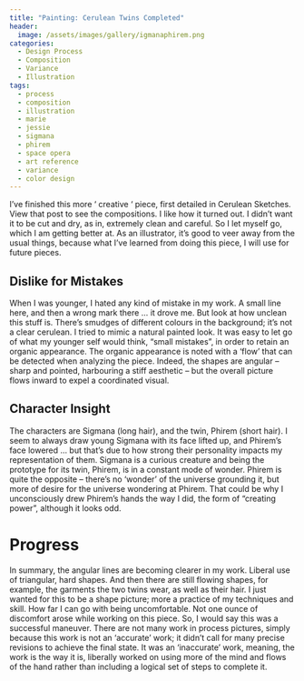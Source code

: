 ```yaml
---
title: "Painting: Cerulean Twins Completed"
header:
  image: /assets/images/gallery/igmanaphirem.png
categories: 
  - Design Process
  - Composition
  - Variance
  - Illustration
tags:
  - process
  - composition
  - illustration
  - marie
  - jessie
  - sigmana
  - phirem
  - space opera
  - art reference
  - variance
  - color design
---
```


I’ve finished this more ‘ creative ‘ piece, first detailed in Cerulean Sketches. View that post to see the compositions. I like how it turned out. I didn’t want it to be cut and dry, as in, extremely clean and careful. So I let myself go, which I am getting better at. As an illustrator, it’s good to veer away from the usual things, because what I’ve learned from doing this piece, I will use for future pieces.

## Dislike for Mistakes

When I was younger, I hated any kind of mistake in my work. A small line here, and then a wrong mark there … it drove me. But look at how unclean this stuff is. There’s smudges of different colours in the background; it’s not a clear cerulean. I tried to mimic a natural painted look. It was easy to let go of what my younger self would think, “small mistakes”, in order to retain an organic appearance. The organic appearance is noted with a ‘flow’ that can be detected when analyzing the piece. Indeed, the shapes are angular – sharp and pointed, harbouring a stiff aesthetic – but the overall picture flows inward to expel a coordinated visual. 

## Character Insight

The characters are Sigmana (long hair), and the twin, Phirem (short hair). I seem to always draw young Sigmana with its face lifted up, and Phirem’s face lowered … but that’s due to how strong their personality impacts my representation of them. Sigmana is a curious creature and being the prototype for its twin, Phirem, is in a constant mode of wonder. Phirem is quite the opposite – there’s no ‘wonder’ of the universe grounding it, but more of desire for the universe wondering at Phirem. That could be why I unconsciously drew Phirem’s hands the way I did, the form of “creating power”, although it looks odd. 

# Progress

In summary, the angular lines are becoming clearer in my work. Liberal use of triangular, hard shapes. And then there are still flowing shapes, for example, the garments the two twins wear, as well as their hair. I just wanted for this to be a shape picture; more a practice of my techniques and skill. How far I can go with being uncomfortable. Not one ounce of discomfort arose while working on this piece. So, I would say this was a successful maneuver. 
There are not many work in process pictures, simply because this work is not an ‘accurate’ work; it didn’t call for many precise revisions to achieve the final state. It was an ‘inaccurate’ work, meaning, the work is the way it is, liberally worked on using more of the mind and flows of the hand rather than including a logical set of steps to complete it. 
